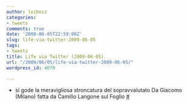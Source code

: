 ```yaml
---
author: leibniz
categories:
- tweets
comments: true
date: '2009-06-05T22:59:00Z'
slug: life-via-twitter-2009-06-05
tags:
- tweets
title: Life via Twitter (2009-06-05)
url: "/2009/06/05/life-via-twitter-2009-06-05/"
wordpress_id: 4070

---
```

* si gode la meravigliosa stroncatura del sopravvalutato Da Giacomo (Milano) fatta da Camillo Langone sul Foglio [#](https://twitter.com/leibniz/statuses/2041578308)


